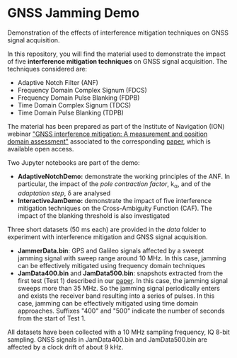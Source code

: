 # GNSS Jamming Demo
Demonstration of the effects of interference mitigation techniques on GNSS signal acquisition.

In this repository, you will find the material used to demonstrate the impact of five **interference mitigation techniques** on GNSS signal acquisition.
The techniques considered are:

- Adaptive Notch Filter (ANF)
- Frequency Domain Complex Signum (FDCS)
- Frequency Domain Pulse Blanking (FDPB)
- Time Domain Complex Signum (TDCS)
- Time Domain Pulse Blanking (TDPB)

The material has been prepared as part of the Institute of Navigation (ION) webinar ["GNSS interference mitigation: A measurement and position domain assessment"](https://www.ion.org/publications/webinars.cfm) associated to the corresponding [paper](https://onlinelibrary.wiley.com/doi/full/10.1002/navi.391), which is available open access.

Two Jupyter notebooks are part of the demo:

- **AdaptiveNotchDemo:** demonstrate the working principles of the ANF. In particular, the impact of the *pole contraction factor*, k<sub>&alpha;</sub>, and of the *adaptation step*, &delta; are analysed
- **InteractiveJamDemo:** demonstrate the impact of five interference mitigation techniques on the Cross-Ambiguity Function (CAF). The impact of the blanking threshold is also investigated

Three short datasets (50 ms each) are provided in the *data* folder to experiment with interference mitigation and GNSS signal acquisition.

- **JammerData.bin**: GPS and Galileo signals affected by a sweept jamming signal with sweep range around 10 MHz. In this case, jamming can be effectively mitigated using frequency domain techniques
- **JamData400.bin** and **JamData500.bin**: snapshots extracted from the first test (Test 1) described in our [paper](https://onlinelibrary.wiley.com/doi/full/10.1002/navi.391). In this case, the jamming signal sweeps more than 35 MHz. So the jamming signal periodically enters and exists the receiver band resulting into a series of pulses. In this case, jamming can be effectively mitigated using time domain approaches. Suffixes "400" and "500" indicate the number of seconds from the start of Test 1.

All datasets have been collected with a 10 MHz sampling frequency, IQ 8-bit sampling. GNSS signals in JamData400.bin and JamData500.bin are affected by a clock drift of about 9 kHz.

 
